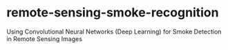 # remote-sensing-smoke-recognition
Using Convolutional Neural Networks (Deep Learning) for Smoke Detection in Remote Sensing Images
